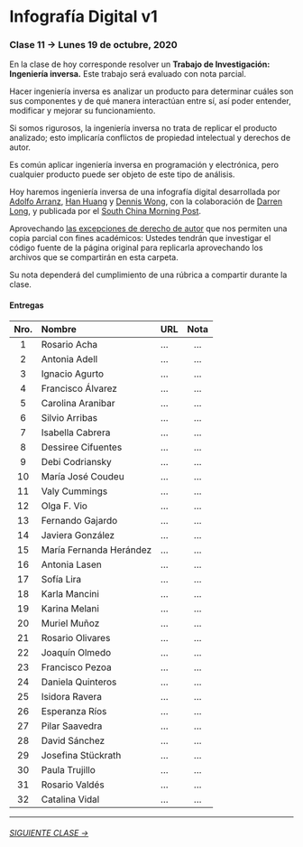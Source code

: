 # Infografía Digital v1

### Clase 11 → Lunes 19 de octubre, 2020

En la clase de hoy corresponde resolver un **Trabajo de Investigación: Ingeniería inversa.** Este trabajo será evaluado con nota parcial.

Hacer ingeniería inversa es analizar un producto para determinar cuáles son sus componentes y de qué manera interactúan entre sí, así poder entender, modificar y mejorar su funcionamiento.

Si somos rigurosos, la ingeniería inversa no trata de replicar el producto analizado; esto implicaría conflictos de propiedad intelectual y derechos de autor. 

Es común aplicar ingeniería inversa en programación y electrónica, pero cualquier producto puede ser objeto de este tipo de análisis.

Hoy haremos ingeniería inversa de una infografía digital desarrollada por [Adolfo Arranz](https://www.scmp.com/author/adolfo-arranz), [Han Huang](https://www.scmp.com/author/han-huang) y [Dennis Wong](https://www.scmp.com/author/dennis-wong), con la colaboración de [Darren Long](https://www.scmp.com/author/darren-long), y publicada por el [South China Morning Post](https://www.scmp.com/author/scmp-graphics). 

Aprovechando [las excepciones de derecho de autor](https://www.bcn.cl/leyfacil/recurso/propiedad-intelectual-(derechos-de-autor)) que nos permiten una copia parcial con fines académicos: Ustedes tendrán que investigar el código fuente de la página original para replicarla aprovechando los archivos que se compartirán en esta carpeta.

Su nota dependerá del cumplimiento de una rúbrica a compartir durante la clase.

#### Entregas

| Nro.  | Nombre | URL | Nota |
|:-----:|:-------|:--------|:-----:|
| 1 | Rosario Acha | … | … |
| 2 | Antonia Adell | … | … |
| 3 | Ignacio Agurto | … | … |
| 4 | Francisco Álvarez | … | … |
| 5 | Carolina Aranibar | … | … |
| 6 | Silvio Arribas | … | … |
| 7 | Isabella Cabrera | … | … |
| 8 | Dessiree Cifuentes | … | … |
| 9 | Debi Codriansky | … | … |
| 10 | María José Coudeu | … | … |
| 11 | Valy Cummings | … | … |
| 12 | Olga F. Vio | … | … |
| 13 | Fernando Gajardo | … | … |
| 14 | Javiera González | … | … |
| 15 | María Fernanda Herández | … | … |
| 16 | Antonia Lasen | … | … |
| 17 | Sofía Lira | … | … |
| 18 | Karla Mancini | … | … |
| 19 | Karina Melani | … | … |
| 20 | Muriel Muñoz | … | … |
| 21 | Rosario Olivares | … | … |
| 22 | Joaquín Olmedo | … | … |
| 23 | Francisco Pezoa | … | … |
| 24 | Daniela Quinteros | … | … |
| 25 | Isidora Ravera | … | … | 
| 26 | Esperanza Ríos | … | … | 
| 27 | Pilar Saavedra | … | … |
| 28 | David Sánchez | … | … |
| 29 | Josefina Stückrath | … | … |
| 30 | Paula Trujillo | … | … |
| 31 | Rosario Valdés | … | … |
| 32 | Catalina Vidal | … | … |

- - - - - - - -

###### [SIGUIENTE CLASE →](https://github.com/profesorfaco/dno075-2020/tree/gh-pages/clase-12)

